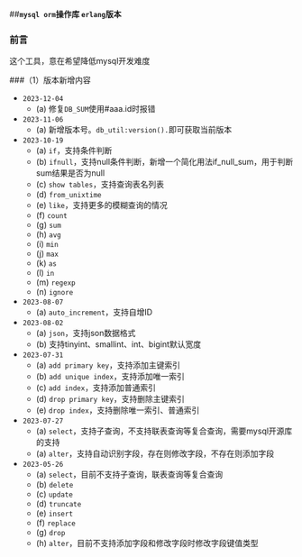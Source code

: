 ##**`mysql orm`操作库 `erlang`版本**
### 前言
这个工具，意在希望降低mysql开发难度

###（1）版本新增内容
+ `2023-12-04`
    - (a) 修复`DB_SUM`使用#aaa.id时报错
+ `2023-11-06`
    - (a) 新增版本号。`db_util:version().`即可获取当前版本
+ `2023-10-19`
    - (a) `if`，支持条件判断
    - (b) `ifnull`，支持null条件判断，新增一个简化用法if_null_sum，用于判断sum结果是否为null
    - (c) `show tables`，支持查询表名列表
    - (d) `from_unixtime`
    - (e) `like`，支持更多的模糊查询的情况
    - (f) `count`
    - (g) `sum`
    - (h) `avg`
    - (i) `min`
    - (j) `max`
    - (k) `as`
    - (l) `in`
    - (m) `regexp`
    - (n) `ignore`
+ `2023-08-07`
    - (a) `auto_increment`，支持自增ID
+ `2023-08-02`
    - (a) `json`，支持json数据格式
    - (b) 支持tinyint、smallint、int、bigint默认宽度
+ `2023-07-31`
    - (a) `add primary key`，支持添加主键索引
    - (b) `add unique index`，支持添加唯一索引
    - (c) `add index`，支持添加普通索引
    - (d) `drop primary key`，支持删除主键索引
    - (e) `drop index`，支持删除唯一索引、普通索引
+ `2023-07-27`
    - (a) `select`，支持子查询，不支持联表查询等复合查询，需要mysql开源库的支持
    - (a) `alter`，支持自动识别字段，存在则修改字段，不存在则添加字段
+ `2023-05-26`
    - (a) `select`，目前不支持子查询，联表查询等复合查询
    - (b) `delete`
    - (c) `update`
    - (d) `truncate`
    - (e) `insert`
    - (f) `replace`
    - (g) `drop`
    - (h) `alter`，目前不支持添加字段和修改字段时修改字段键值类型
